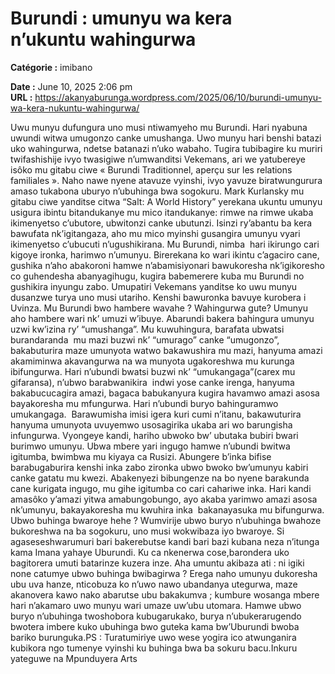 # Burundi : umunyu wa kera n’ukuntu wahingurwa

**Catégorie :** imibano

**Date :** June 10, 2025 2:06 pm  
**URL :** https://akanyaburunga.wordpress.com/2025/06/10/burundi-umunyu-wa-kera-nukuntu-wahingurwa/

Uwu munyu dufungura uno musi ntiwamyeho mu Burundi. Hari nyabuna uwundi witwa umugonzo canke umushanga. Uwo munyu hari benshi batazi uko wahingurwa, ndetse batanazi n’uko wabaho. Tugira tubibagire ku muriri twifashishije ivyo twasigiwe n’umwanditsi Vekemans, ari we yatubereye isôko mu gitabu ciwe « Burundi Traditionnel, aperçu sur les relations familiales ». Naho nawe nyene atavuze vyinshi, ivyo yavuze biratwungurura amaso tukabona uburyo n’ubuhinga bwa sogokuru.
Mark Kurlansky mu gitabu ciwe yanditse citwa “Salt: A World History” yerekana ukuntu umunyu usigura ibintu bitandukanye mu mico itandukanye: rimwe na rimwe ukaba ikimenyetso c’ubutore, ubwitonzi canke ubutunzi. Isinzi ry’abantu ba kera bawufata nk’igitangaza, aho mu mico myinshi gusangira umunyu vyari ikimenyetso c’ubucuti n’ugushikirana.
Mu Burundi, nimba  hari ikirungo cari  kigoye ironka, harimwo n’umunyu. Birerekana ko wari ikintu c’agaciro cane, gushika n’aho abakoroni hamwe n’abamisiyonari bawukoresha nk’igikoresho co guhendesha abanyagihugu, kugira babemerere kuba mu Burundi no gushikira inyungu zabo. Umupatiri Vekemans yanditse ko uwu munyu dusanzwe turya uno musi utariho. Kenshi bawuronka bavuye kurobera i Uvinza.
Mu Burundi bwo hambere wavahe ? Wahingurwa gute?
Umunyu aho hambere wari nk’ umuzi w’ibuye. Abarundi bakera bahingura umunyu uzwi kw’izina ry’ “umushanga”. Mu kuwuhingura, barafata ubwatsi burandaranda  mu mazi buzwi nk’ “umurago” canke “umugonzo”,  bakabuturira maze umunyota watwo bakawushira mu mazi, hanyuma amazi  akamiminwa akavangurwa na wa munyota ugakoreshwa mu kurunga ibifungurwa.
Hari n’ubundi bwatsi buzwi nk’ “umukangaga”(carex mu gifaransa), n’ubwo barabwanikira  indwi yose canke irenga, hanyuma bakabucucagira amazi, bagaca babukanyura kugira havamwo amazi asosa bayakoresha mu mfungurwa. Hari n’ubundi buryo bahinguramwo umukangaga.  Barawumisha imisi igera kuri cumi n’itanu, bakawuturira hanyuma umunyota uvuyemwo usosagirika ukaba ari wo barungisha infungurwa.
Vyongeye kandi, hariho ubwoko bw’ ubutaka bubiri bwari burimwo umunyu. Ubwa mbere yari ingugo hamwe n’ubundi bwitwa igitumba, bwimbwa mu kiyaya ca Rusizi. Abungere b’inka bifise  barabugaburira kenshi inka zabo zironka ubwo bwoko bw’umunyu kabiri canke gatatu mu kwezi.
Abakenyezi bibungenze na bo nyene barakunda cane kurigata ingugo, mu gihe igitumba co cari cahariwe inka. Hari kandi amasôko y’amazi yitwa amabungobungo, ayo akaba yarimwo amazi asosa nk’umunyu, bakayakoresha mu kwuhira inka  bakanayasuka mu bifungurwa.
Ubwo buhinga bwaroye hehe ?
Wumvirije ubwo buryo n’ubuhinga bwahoze bukoreshwa na ba sogokuru, uno musi wokwibaza iyo bwaroye. Si agaseseshwarumuri bari bakerebutse kandi bari bazi kubana neza n’itunga kama Imana yahaye Uburundi. Ku ca nkenerwa cose,barondera uko bagitorera umuti batarinze kuzera inze.
Aha umuntu akibaza ati : ni igiki none catumye ubwo buhinga bwibagirwa ? Erega naho umunyu dukoresha ubu uva hanze, nticobuza ko n’uwo nawo ubandanya utegurwa, maze akanovera kawo nako abarutse ubu bakakumva ; kumbure wosanga mbere hari n’akamaro uwo munyu wari umaze uw’ubu utomara.
Hamwe ubwo buryo n’ubuhinga twoshobora kubugarukako, burya n’ubukerarugendo bwotera imbere kuko ubuhinga bwo guteka kama bw’Uburundi bwoba bariko burunguka.PS : Turatumiriye uwo wese yogira ico atwunganira kubikora ngo tumenye vyinshi ku buhinga bwa ba sokuru bacu.Inkuru yateguwe na Mpunduyera Arts
